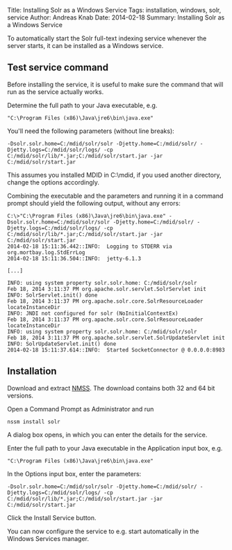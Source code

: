 Title: Installing Solr as a Windows Service
Tags: installation, windows, solr, service
Author: Andreas Knab
Date: 2014-02-18
Summary: Installing Solr as a Windows Service


To automatically start the Solr full-text indexing service whenever the server starts, it can be installed as a Windows service.

## Test service command

Before installing the service, it is useful to make sure the command that will run as the service actually works.

Determine the full path to your Java executable, e.g.

    "C:\Program Files (x86)\Java\jre6\bin\java.exe"

You'll need the following parameters (without line breaks):

    -Dsolr.solr.home=C:/mdid/solr/solr -Djetty.home=C:/mdid/solr/ -Djetty.logs=C:/mdid/solr/logs/ -cp C:/mdid/solr/lib/*.jar;C:/mdid/solr/start.jar -jar C:/mdid/solr/start.jar

This assumes you installed MDID in C:\mdid\, if you used another directory, change the options accordingly.

Combining the executable and the parameters and running it in a command prompt should yield the following output, without any errors:


    C:\>"C:\Program Files (x86)\Java\jre6\bin\java.exe" -Dsolr.solr.home=C:/mdid/solr/solr -Djetty.home=C:/mdid/solr/ -Djetty.logs=C:/mdid/solr/logs/ -cp C:/mdid/solr/lib/*.jar;C:/mdid/solr/start.jar -jar C:/mdid/solr/start.jar
    2014-02-18 15:11:36.442::INFO:  Logging to STDERR via org.mortbay.log.StdErrLog
    2014-02-18 15:11:36.504::INFO:  jetty-6.1.3
    
    [...]
    
    INFO: using system property solr.solr.home: C:/mdid/solr/solr
    Feb 18, 2014 3:11:37 PM org.apache.solr.servlet.SolrServlet init
    INFO: SolrServlet.init() done
    Feb 18, 2014 3:11:37 PM org.apache.solr.core.SolrResourceLoader locateInstanceDir
    INFO: JNDI not configured for solr (NoInitialContextEx)
    Feb 18, 2014 3:11:37 PM org.apache.solr.core.SolrResourceLoader locateInstanceDir
    INFO: using system property solr.solr.home: C:/mdid/solr/solr
    Feb 18, 2014 3:11:37 PM org.apache.solr.servlet.SolrUpdateServlet init
    INFO: SolrUpdateServlet.init() done
    2014-02-18 15:11:37.614::INFO:  Started SocketConnector @ 0.0.0.0:8983



## Installation

Download and extract [NMSS](http://nssm.cc/download).  The download contains both 32 and 64 bit versions.

Open a Command Prompt as Administrator and run

    nssm install solr

A dialog box opens, in which you can enter the details for the service.

Enter the full path to your Java executable in the Application input box, e.g.

    "C:\Program Files (x86)\Java\jre6\bin\java.exe"


In the Options input box, enter the parameters:

    -Dsolr.solr.home=C:/mdid/solr/solr -Djetty.home=C:/mdid/solr/ -Djetty.logs=C:/mdid/solr/logs/ -cp C:/mdid/solr/lib/*.jar;C:/mdid/solr/start.jar -jar C:/mdid/solr/start.jar

Click the Install Service button.

You can now configure the service to e.g. start automatically in the Windows Services manager.
